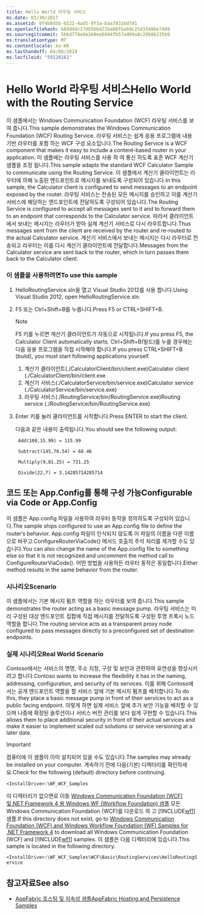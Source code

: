 ```yaml
---
title: Hello World 라우팅 서비스
ms.date: 03/30/2017
ms.assetid: 0f4b0d5b-6522-4ad5-9f3a-baa78316d7d1
ms.openlocfilehash: b84d4dc17db5bb422ba86fbab9c25d3348be7488
ms.sourcegitcommit: 5b6d778ebb269ee6684fb57ad69a8c28b06235b9
ms.translationtype: MT
ms.contentlocale: ko-KR
ms.lasthandoff: 04/08/2019
ms.locfileid: "59120161"
---
```

# <a name="hello-world-with-the-routing-service"></a><span data-ttu-id="902ed-102">Hello World 라우팅 서비스</span><span class="sxs-lookup"><span data-stu-id="902ed-102">Hello World with the Routing Service</span></span>
<span data-ttu-id="902ed-103">이 샘플에서는 Windows Communication Foundation (WCF) 라우팅 서비스를 보여 줍니다.</span><span class="sxs-lookup"><span data-stu-id="902ed-103">This sample demonstrates the Windows Communication Foundation (WCF) Routing Service.</span></span> <span data-ttu-id="902ed-104">라우팅 서비스는 쉽게 응용 프로그램에 내용 기반 라우터를 포함 하는 WCF 구성 요소입니다.</span><span class="sxs-lookup"><span data-stu-id="902ed-104">The Routing Service is a WCF component that makes it easy to include a content-based router in your application.</span></span> <span data-ttu-id="902ed-105">이 샘플에는 라우팅 서비스를 사용 하 여 통신 하도록 표준 WCF 계산기 샘플을 조정 됩니다.</span><span class="sxs-lookup"><span data-stu-id="902ed-105">This sample adapts the standard WCF Calculator Sample to communicate using the Routing Service.</span></span> <span data-ttu-id="902ed-106">이 샘플에서 계산기 클라이언트는 라우터에 의해 노출된 엔드포인트로 메시지를 보내도록 구성되어 있습니다.</span><span class="sxs-lookup"><span data-stu-id="902ed-106">In this sample, the Calculator client is configured to send messages to an endpoint exposed by the router.</span></span> <span data-ttu-id="902ed-107">라우팅 서비스는 전송된 모든 메시지를 승인하고 이를 계산기 서비스에 해당하는 엔드포인트에 전달하도록 구성되어 있습니다.</span><span class="sxs-lookup"><span data-stu-id="902ed-107">The Routing Service is configured to accept all messages sent to it and to forward them to an endpoint that corresponds to the Calculator service.</span></span> <span data-ttu-id="902ed-108">따라서 클라이언트에서 보내는 메시지는 라우터가 받아 실제 계산기 서비스로 다시 라우트합니다.</span><span class="sxs-lookup"><span data-stu-id="902ed-108">Thus messages sent from the client are received by the router and re-routed to the actual Calculator service.</span></span> <span data-ttu-id="902ed-109">계산기 서비스에서 보내는 메시지는 다시 라우터로 전송되고 라우터는 이를 다시 계산기 클라이언트에 전달합니다.</span><span class="sxs-lookup"><span data-stu-id="902ed-109">Messages from the Calculator service are sent back to the router, which in turn passes them back to the Calculator client.</span></span>

### <a name="to-use-this-sample"></a><span data-ttu-id="902ed-110">이 샘플을 사용하려면</span><span class="sxs-lookup"><span data-stu-id="902ed-110">To use this sample</span></span>

1.  <span data-ttu-id="902ed-111">HelloRoutingService.sln을 열고 Visual Studio 2012를 사용 합니다.</span><span class="sxs-lookup"><span data-stu-id="902ed-111">Using Visual Studio 2012, open HelloRoutingService.sln.</span></span>

2.  <span data-ttu-id="902ed-112">F5 또는 Ctrl+Shift+B를 누릅니다.</span><span class="sxs-lookup"><span data-stu-id="902ed-112">Press F5 or CTRL+SHIFT+B.</span></span>

    > [!NOTE]
    >  <span data-ttu-id="902ed-113">F5 키를 누르면 계산기 클라이언트가 자동으로 시작됩니다.</span><span class="sxs-lookup"><span data-stu-id="902ed-113">If you press F5, the Calculator Client automatically starts.</span></span> <span data-ttu-id="902ed-114">Ctrl+Shift+B(빌드)를 누를 경우에는 다음 응용 프로그램을 직접 시작해야 합니다.</span><span class="sxs-lookup"><span data-stu-id="902ed-114">If you press CTRL+SHIFT+B (build), you must start following applications yourself.</span></span>
    >
    > 1.  <span data-ttu-id="902ed-115">계산기 클라이언트(./CalculatorClient/bin/client.exe)</span><span class="sxs-lookup"><span data-stu-id="902ed-115">Calculator client (./CalculatorClient/bin/client.exe</span></span>
    > 2.  <span data-ttu-id="902ed-116">계산기 서비스(./CalculatorService/bin/service.exe)</span><span class="sxs-lookup"><span data-stu-id="902ed-116">Calculator service (./CalculatorService/bin/service.exe)</span></span>
    > 3.  <span data-ttu-id="902ed-117">라우팅 서비스(./RoutingService/bin/RoutingService.exe)</span><span class="sxs-lookup"><span data-stu-id="902ed-117">Routing service (./RoutingService/bin/RoutingService.exe)</span></span>

3.  <span data-ttu-id="902ed-118">Enter 키를 눌러 클라이언트를 시작합니다.</span><span class="sxs-lookup"><span data-stu-id="902ed-118">Press ENTER to start the client.</span></span>

     <span data-ttu-id="902ed-119">다음과 같은 내용이 출력됩니다.</span><span class="sxs-lookup"><span data-stu-id="902ed-119">You should see the following output:</span></span>

    ```console
     Add(100,15.99) = 115.99

     Subtract(145,76.54) = 68.46

     Multiply(9,81.25) = 731.25

     Divide(22,7) = 3.14285714285714
    ```

## <a name="configurable-via-code-or-appconfig"></a><span data-ttu-id="902ed-120">코드 또는 App.Config를 통해 구성 가능</span><span class="sxs-lookup"><span data-stu-id="902ed-120">Configurable via Code or App.Config</span></span>
 <span data-ttu-id="902ed-121">이 샘플은 App.config 파일을 사용하여 라우터 동작을 정의하도록 구성되어 있습니다.</span><span class="sxs-lookup"><span data-stu-id="902ed-121">The sample ships configured to use an App.config file to define the router’s behavior.</span></span> <span data-ttu-id="902ed-122">App.config 파일이 인식되지 않도록 이 파일의 이름을 다른 이름으로 바꾸고 ConfigureRouterViaCode() 메서드 호출의 주석 처리를 제거할 수도 있습니다.</span><span class="sxs-lookup"><span data-stu-id="902ed-122">You can also change the name of the App.config file to something else so that it is not recognized and uncomment the method call to ConfigureRouterViaCode().</span></span> <span data-ttu-id="902ed-123">어떤 방법을 사용하든 라우터 동작은 동일합니다.</span><span class="sxs-lookup"><span data-stu-id="902ed-123">Either method results in the same behavior from the router.</span></span>

### <a name="scenario"></a><span data-ttu-id="902ed-124">시나리오</span><span class="sxs-lookup"><span data-stu-id="902ed-124">Scenario</span></span>
 <span data-ttu-id="902ed-125">이 샘플에서는 기본 메시지 펌프 역할을 하는 라우터를 보여 줍니다.</span><span class="sxs-lookup"><span data-stu-id="902ed-125">This sample demonstrates the router acting as a basic message pump.</span></span> <span data-ttu-id="902ed-126">라우팅 서비스는 미리 구성된 대상 엔드포인트 집합에 직접 메시지를 전달하도록 구성된 투명 프록시 노드 역할을 합니다.</span><span class="sxs-lookup"><span data-stu-id="902ed-126">The routing service acts as a transparent proxy node configured to pass messages directly to a preconfigured set of destination endpoints.</span></span>

### <a name="real-world-scenario"></a><span data-ttu-id="902ed-127">실제 시나리오</span><span class="sxs-lookup"><span data-stu-id="902ed-127">Real World Scenario</span></span>
 <span data-ttu-id="902ed-128">Contoso에서는 서비스의 명명, 주소 지정, 구성 및 보안과 관련하여 유연성을 향상시키려고 합니다.</span><span class="sxs-lookup"><span data-stu-id="902ed-128">Contoso wants to increase the flexibility it has in the naming, addressing, configuration, and security of its services.</span></span> <span data-ttu-id="902ed-129">이를 위해 Contoso에서는 공개 엔드포인트 역할을 할 서비스 앞에 기본 메시지 펌프를 배치합니다.</span><span class="sxs-lookup"><span data-stu-id="902ed-129">To do this, they place a basic message pump in front of their services to act as a public facing endpoint.</span></span> <span data-ttu-id="902ed-130">이렇게 하면 실제 서비스 앞에 추가 보안 기능을 배치할 수 있으며 나중에 확장된 솔루션이나 서비스 버전 관리를 보다 쉽게 구현할 수 있습니다.</span><span class="sxs-lookup"><span data-stu-id="902ed-130">This allows them to place additional security in front of their actual services and make it easier to implement scaled out solutions or service versioning at a later date.</span></span>

> [!IMPORTANT]
>  <span data-ttu-id="902ed-131">컴퓨터에 이 샘플이 이미 설치되어 있을 수도 있습니다.</span><span class="sxs-lookup"><span data-stu-id="902ed-131">The samples may already be installed on your computer.</span></span> <span data-ttu-id="902ed-132">계속하기 전에 다음(기본) 디렉터리를 확인하세요.</span><span class="sxs-lookup"><span data-stu-id="902ed-132">Check for the following (default) directory before continuing.</span></span>  
>   
>  `<InstallDrive>:\WF_WCF_Samples`  
>   
>  <span data-ttu-id="902ed-133">이 디렉터리가 없으면로 이동 [Windows Communication Foundation (WCF) 및.NET Framework 4 용 Windows WF (Workflow Foundation) 샘플](https://go.microsoft.com/fwlink/?LinkId=150780) 모든 Windows Communication Foundation (WCF)를 다운로드 하 고 [!INCLUDE[wf1](../../../../includes/wf1-md.md)] 샘플.</span><span class="sxs-lookup"><span data-stu-id="902ed-133">If this directory does not exist, go to [Windows Communication Foundation (WCF) and Windows Workflow Foundation (WF) Samples for .NET Framework 4](https://go.microsoft.com/fwlink/?LinkId=150780) to download all Windows Communication Foundation (WCF) and [!INCLUDE[wf1](../../../../includes/wf1-md.md)] samples.</span></span> <span data-ttu-id="902ed-134">이 샘플은 다음 디렉터리에 있습니다.</span><span class="sxs-lookup"><span data-stu-id="902ed-134">This sample is located in the following directory.</span></span>  
>   
>  `<InstallDrive>:\WF_WCF_Samples\WCF\Basic\RoutingServices\HelloRoutingService`  
  
## <a name="see-also"></a><span data-ttu-id="902ed-135">참고자료</span><span class="sxs-lookup"><span data-stu-id="902ed-135">See also</span></span>

- [<span data-ttu-id="902ed-136">AppFabric 호스팅 및 지속성 샘플</span><span class="sxs-lookup"><span data-stu-id="902ed-136">AppFabric Hosting and Persistence Samples</span></span>](https://go.microsoft.com/fwlink/?LinkId=193961)
